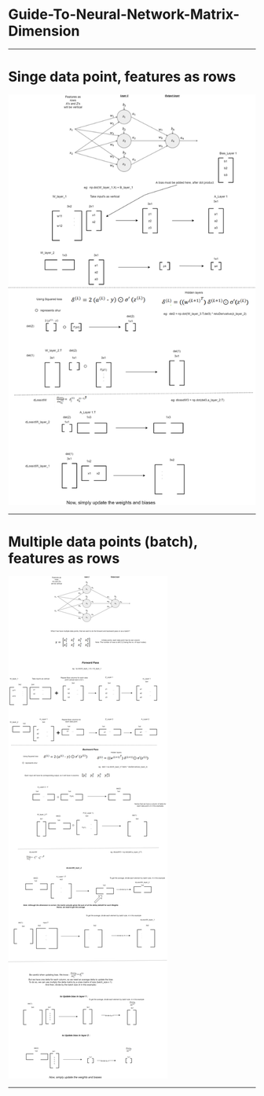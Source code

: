 # Guide-To-Neural-Network-Matrix-Dimension
***
# Singe data point, features as rows 

<img src="https://github.com/Taslim-M/Guide-To-Neural-Network-Matrix-Dimension/blob/master/Images/GuideToSelectingMatrixDimension-Features as rows.png" />

***

# Multiple data points (batch), features as rows

<img src="https://github.com/Taslim-M/Guide-To-Neural-Network-Matrix-Dimension/blob/master/Images/GuideToSelectingMatrixDimension-Features as row, multiple data points.png" />

***
